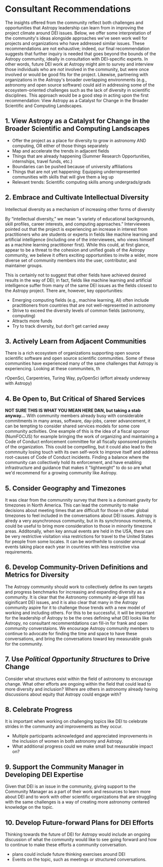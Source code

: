 # Consultant Recommendations

The insights offered from the community reflect both challenges and opportunities that Astropy leadership can learn from in improving the project climate around DEI issues. Below, we offer some interpretation of the community's ideas alongside approaches we've seen work well for projects and organizations who have addressed similar issues. These recommendations are not exhaustive; indeed, our final recommendation suggests that further inquiry is needed that goes beyond the bounds of the Astropy community, ideally in consultation with DEI-specific experts. In other words, future DEI work at Astropy might aim to survey and interview those individuals who are _not_ involved in the community, but were once involved or would be good fits for the project. Likewise, partnering with organizations in the Astropy's broader overlapping environments (e.g., astronomy and open source software) could aid in addressing some of the ecosystem-oriented challenges such as the lack of diversity in scientific disciplines. This approach would be a good step in acting upon the first recommendation: View Astropy as a Catalyst for Change in the Broader Scientific and Computing Landscapes.

## 1. View Astropy as a Catalyst for Change in the Broader Scientific and Computing Landscapes

- Offer the project as a place for diversity to grow in astronomy AND computing, OR either of those things separately
- Map and accelerate the trends in adjacent fields
- Things that are already happening (Summer Research Opportunities, internships, travel funds, etc.)
- Boundaries can be pushed because of university affiliations
- Things that are not yet happening: Equipping underrepresented communities with skills that will give them a leg up
- Relevant trends: Scientific computing skills among undergrads/grads

## 2. Embrace and Cultivate Intellectual Diversity

Intellectual diversity as a mechanism of increasing other forms of diversity

By “intellectual diversity,” we mean “a variety of educational backgrounds, skill profiles, career interests, and computing approaches.” Interviewees pointed out that the project is experiencing an increase in interest from practitioners who are students or experts in fields like machine learning and artificial intelligence (including one of the interviewees, who views himself as a machine learning practitioner first). While this could, at first glance, appear to be a threat to the cohesion and unified goals of the Astropy community, we believe it offers exciting opportunities to invite a wider, more diverse set of community members into the user, contributor, and maintainer groups. 

This is certainly not to suggest that other fields have achieved desired results in the way of DEI; in fact, fields like machine learning and artificial intelligence suffer from many of the same DEI issues as the fields closest to the Astropy project. There are, however, key opportunities:
- Emerging computing fields (e.g., machine learning, AI) often include practitioners from countries that are not well-represented in astronomy 
- Strive to exceed the diversity levels of common fields (astronomy, computing)
- Attracts more funds
- Try to track diversity, but don’t get carried away
 

## 3. Actively Learn from Adjacent Communities

There is a rich ecosystem of organizations supporting open source scientific software and open source scientific communities. Some of these communities have experienced many of the same challenges that Astropy is experiencing. Looking at these communiteis, th

rOpenSci, Carpentries, Turing Way, pyOpenSci (effort already underway with Astropy)


## 4. Be Open to, But Critical of Shared Services

**NOT SURE THIS IS WHAT YOU MEAN HERE DAN, but taking a stab anyway...**
With community members already busy with considerable commitments in many areas, software, day-jobs, career advancement, it can be tempting to consider shared services models for some core community activities. One example of this is the idea of a fiscal sponsor (NumFOCUS) for example bringing the work of organizing and maintaining a Code of Conduct enforcement committee for all fiscally sponsored projects of the organization. This could be compelling, but it could also lead to the commnuity losing touch with its own self-work to improve itself and address root-causes of Code of Conduct incidents. Finding a balance where the community can collectively hold its enforcement, and have enabling infrastructure and guidance that makes it "lightweight" to do so are what we'd recommend for a growing community like Astropy. 

## 5. Consider Geography and Timezones

It was clear from the communnity survey that there is a dominant gravity for timezones in North America. This  can lead the community to make decisions about meeting times that are difficult for those in other global timezones to feel included in the conversations about DEI issues. Astropy is alredy a very asynchronous community, but in its synchronous moments, it could be useful to bring more consideration to those in minority timezone areas. Additonally, when key annual events are held in the USA, there can be very restrictive visitation visa restrictions for travel to the United States for people from some locales. It can be worthwhile to consider annual events taking place each year in countries with less restrictive visa requirements. 

## 6. Develop Community-Driven Definitions and Metrics for Diversity

The Astropy community should work to collectively define its own targets and progress benchmarks for increasing and expanding diversity as a community. It is clear that the Astronomy community at-large still has siginificant DEI issues, and it is also clear that many in the Astropy community aspire for it to challenge those trends with a new model of working and including others. For this to be successful, it will be important for the leadership of Astropy to be the ones defining what DEI looks like for Astropy, no consultant recommentdations can fill-in for frank and open community converstaions. We encourage Astropy community members to continue to advocate for finding the time and space to have these conversations, and bring the conversations toward key measurable goals for the community. 

## 7. Use _Political Opportunity Structures_ to Drive Change

Consider what structures exist within the field of astronomy to encourage change. What other efforts are ongoing within the field that could lead to more diversity and inclusion? Where are others in astronomy already having discussions about equity that Astropy could engage with? 

## 8. Celebrate Progress
It is important when working on challenging topics like DEI to celebrate strides in the community and improvements as they occur. 

- Multiple participants acknowledged and appreciated improvements in the inclusion of women in both astronomy and Astropy.
- What additional progress could we make small but measurable impact on? 

## 9. Support the Community Manager in Developing DEI Expertise

Given that DEI is an issue in the community, giving support to the Community Manager as a part of their work and resources to learn more about DEI and to work with other scientific organizations that are struggling with the same challenges is a way of creating more astronomy centered knowledge on the topic. 

## 10. Develop Future-forward Plans for DEI Efforts

Thinking towards the future of DEI for Astropy would include an ongoing discussion of what the community would like to see going forward and how to continue to make these efforts a community conversation. 

- plans could include future thinking exercises around DEI
- Events on the topic, such as meetings or structured conversations. 
